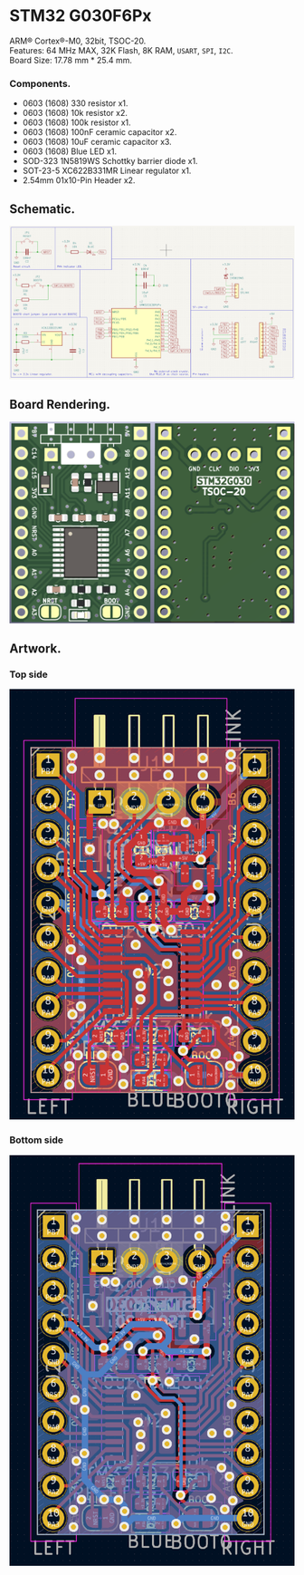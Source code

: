# STM32 G030F6Px
ARM® Cortex®-M0, 32bit, TSOC-20.<br />
Features: 64 MHz MAX, 32K Flash, 8K RAM, `USART`, `SPI`,  `I2C`.<br/>
Board Size: 17.78 mm * 25.4 mm.<br />

### Components.
* 0603 (1608) 330 resistor x1.
* 0603 (1608) 10k resistor x2.
* 0603 (1608) 100k resistor x1.
* 0603 (1608) 100nF ceramic capacitor x2.
* 0603 (1608) 10uF ceramic capacitor x3.
* 0603 (1608) Blue LED x1.
* SOD-323 1N5819WS Schottky barrier diode x1.
* SOT-23-5 XC622B331MR Linear regulator x1.
* 2.54mm 01x10-Pin Header x2.

## Schematic.
![STM32G030F6Px](https://github.com/jay94ks/elecdev/blob/main/stm32/g030f6/v1/STM32G030F6Px.png)

## Board Rendering.
![STM32G030F6Px](https://github.com/jay94ks/elecdev/blob/main/stm32/g030f6/v1/STM32G030F6Px_BRD.png)

## Artwork.
### Top side
![STM32G030F6Px](https://github.com/jay94ks/elecdev/blob/main/stm32/g030f6/v1/STM32G030F6Px_TOP.png)

### Bottom side
![STM32G030F6Px](https://github.com/jay94ks/elecdev/blob/main/stm32/g030f6/v1/STM32G030F6Px_BOT.png)
